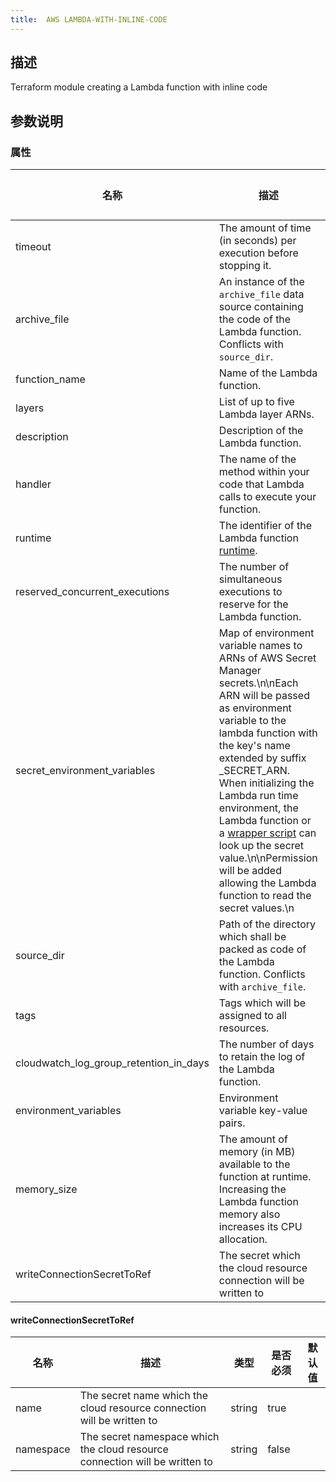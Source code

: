 ```yaml
---
title:  AWS LAMBDA-WITH-INLINE-CODE
---
```


## 描述

Terraform module creating a Lambda function with inline code

## 参数说明


### 属性

 名称 | 描述 | 类型 | 是否必须 | 默认值 
 ------------ | ------------- | ------------- | ------------- | ------------- 
 timeout | The amount of time (in seconds) per execution before stopping it. | number | true |  
 archive_file | An instance of the `archive_file` data source containing the code of the Lambda function. Conflicts with `source_dir`. | object({\n    output_path         = string\n    output_base64sha256 = string\n  }) | false |  
 function_name | Name of the Lambda function. | string | true |  
 layers | List of up to five Lambda layer ARNs. | list(string) | false |  
 description | Description of the Lambda function. | string | true |  
 handler | The name of the method within your code that Lambda calls to execute your function. | string | true |  
 runtime | The identifier of the Lambda function [runtime](https://docs.aws.amazon.com/lambda/latest/dg/lambda-runtimes.html). | string | true |  
 reserved_concurrent_executions | The number of simultaneous executions to reserve for the Lambda function. | number | true |  
 secret_environment_variables | Map of environment variable names to ARNs of AWS Secret Manager secrets.\n\nEach ARN will be passed as environment variable to the lambda function with the key's name extended by suffix _SECRET_ARN. When initializing the Lambda run time environment, the Lambda function or a [wrapper script](https://docs.aws.amazon.com/lambda/latest/dg/runtimes-modify.html#runtime-wrapper) can look up the secret value.\n\nPermission will be added allowing the Lambda function to read the secret values.\n | map(string) | false |  
 source_dir | Path of the directory which shall be packed as code of the Lambda function. Conflicts with `archive_file`. | string | false |  
 tags | Tags which will be assigned to all resources. | map(string) | false |  
 cloudwatch_log_group_retention_in_days | The number of days to retain the log of the Lambda function. | number | false |  
 environment_variables | Environment variable key-value pairs. | map(string) | false |  
 memory_size | The amount of memory (in MB) available to the function at runtime. Increasing the Lambda function memory also increases its CPU allocation. | number | true |  
 writeConnectionSecretToRef | The secret which the cloud resource connection will be written to | [writeConnectionSecretToRef](#writeConnectionSecretToRef) | false |  


#### writeConnectionSecretToRef

 名称 | 描述 | 类型 | 是否必须 | 默认值 
 ------------ | ------------- | ------------- | ------------- | ------------- 
 name | The secret name which the cloud resource connection will be written to | string | true |  
 namespace | The secret namespace which the cloud resource connection will be written to | string | false |  
